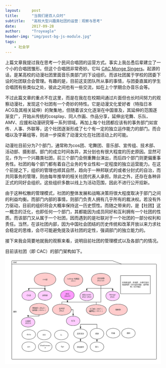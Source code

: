 ```yaml
---
layout:     post
title:      "当我们是百人众时"
subtitle:   "高校大型兴趣类社团的运营：观察与思考"
date:       2017-09-28
author:     "Troyeagle"
header-img: "img/post-bg-js-module.jpg"
tags:
    - 社会学
---
```

上篇文章我提过我在思考一个民间合唱团的运营方式。事实上我怂恿后辈建立了一个小的合唱团雏形。但这个合唱团非常奇妙。它叫 [CAC Monge Singers](http://monge.genefy.top)。起源的话，是某高校的动漫社团里面音乐类部门的下设组织。而该社团属于学校的团委下设的社团联合会管理。有趣的是，目前这支团队所从事的事情，与团委直属的学生合唱团有些类似之处，彼此之间也有一些交流，如在上个学期合办音乐会等。

不过此篇文章的重点不在这里，而是在我在在校期间通过片面但也长时间努力的观察动漫社，发现这个社团有一个奇妙的特性。它是动漫文化爱好者（特指日本ACG及其相关延伸）的聚集地，但随着该文化逐渐在中国普及，其延伸的范围逐渐变广，开始从传统的cosplay、同人作画、作品分享，延伸出宅舞、乐队、AMV、应援和动漫研究等一系列领域。再加上每个社团都应该有的事务部门如宣传、人事、外联等，这个社团逐渐形成了七个有一定的独立运作能力的部门。而合唱以及字幕组等，则进一步探索了动漫文化在社团活动上的可能。

动漫社目前分为7个部门，通常称为cos团、宅舞团、音乐部、宣传组、技术部、活动部、摄影部。部门的成立时间各异，其分划也有很大程度的历史原因。显然可见，作为一个兴趣类社团，前三个部门会侧重舞台演出，而后四个部门则更偏重事务性。社团的每个部门都有着自己业务的专业性和一定程度的独立运营能力。在这个前提之下，组织的管理也顺其自然，趋向于一种邦联式的或者分封式的自治，而共同事务的管理，则由每年推举的相关社团代表人承担。除此之外，还存在各种非正式的同好会组织。这些组织多数以线上为活动范围，因此不进行公开招新。

由于这种松散的管理模式，社团的整体发展和战略决策将很大程度取决于部门之间的利益均衡。而部门内部的事情，则部门负责人拥有几乎所有的裁决权。若没有外力驱动，目前的组织将会大概率保持这一历史惯性。而随之带来的，是【社团】这一概念的泛化，也即任何一个部门，其都能因为成员同好和互利拥有一个社团的性质。而该部门又从属于一个社团，因而遇到的是社联对于一个社团的一部分权利和责任。当然，在该社团内部，因为中国社会团结的历史传统和改革开放以来力求社会稳定的思维，会尽可能避免提及该社团的定性，强调部门的独立能力的。

接下来我会简要地就我的观察来看，说明目前社团的管理模式以及各部门的情况。

目前该社团（即 CAC）的部门架构如下。
<img class="shadow" width="600" src="/img/in-post/aboutCAC/CAC.png" />